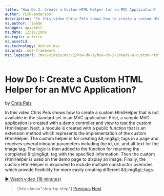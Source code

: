 ```yaml
---
title: "How Do I: Create a Custom HTML Helper for an MVC Application? | Microsoft Docs"
author: rick-anderson
description: "In this video Chris Pels shows how to create a custom HtmlHelper that is not available in the standard set in an MVC application. First, a sample MVC applica..."
ms.author: riande
manager: wpickett
ms.date: 12/11/2009
ms.topic: article
ms.assetid: 
ms.technology: dotnet-mvc
ms.prod: .net-framework
msc.legacyurl: /mvc/videos/mvc-2/how-do-i/how-do-i-create-a-custom-html-helper-for-an-mvc-application
---
```

How Do I: Create a Custom HTML Helper for an MVC Application?
====================
by [Chris Pels](https://twitter.com/chrispels)

In this video Chris Pels shows how to create a custom HtmlHelper that is not available in the standard set in an MVC application. First, a sample MVC application is created with a demo controller and view to test the custom HtmlHelper. Next, a module is created with a public function that is an extension method which represents the implementation of the custom HtmlHelper. The custom helper is for creating &amp;lt;img&amp;gt; tags in a page and receives several inbound parameters including the id, url, and alt text for the image tag. The logic is then added to the function for returning the completed &amp;lt;img&amp;gt; tag with the specified information. Then the custom HtmlHelper is used on the demo page to display an image. Finally, the custom HtmlHelper is expanded to include multiple constructor overrides which provide flexibility for more easily creating different &amp;lt;img&amp;gt; tags.

[&#9654; Watch video (18 minutes)](https://channel9.msdn.com/Blogs/ASP-NET-Site-Videos/how-do-i-create-a-custom-html-helper-for-an-mvc-application)

>[!div class="step-by-step"]
[Previous](how-do-i-implement-view-models-to-manage-data-for-aspnet-mvc-views.md)
[Next](how-do-i-work-with-model-binders-in-an-mvc-application.md)
